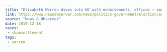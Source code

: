 ```yaml
---
title: "Elizabeth Warren dives into NC with endorsements, offices — and a Silent Sam tweet"
link: https://www.newsobserver.com/news/politics-government/election/article238504493.html
source: "News & Observer"
date: 2019-12-18
cases:
 - shamsettlement
tags:
 - warren
---
```

